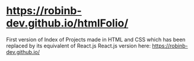 # https://robinb-dev.github.io/htmlFolio/

First version of Index of Projects made in HTML and CSS which has been replaced by its equivalent of React.js
React.js version here: https://robinb-dev.github.io/
